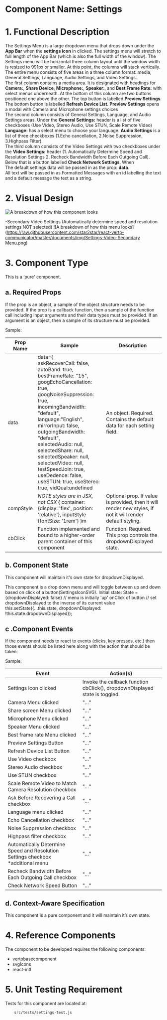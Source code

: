 # Component Name:  Settings   #
# 1. Functional Description #

The Settings Menu is a large dropdown menu that drops down under the **App Bar** when the **settings icon** in clicked.  The settings menu will stretch to full length of the App Bar (which is also the full width of the window). The Settings menu will be horizontal three column layout until the window width is resized to 991px or smaller. At this point, the columns will stack vertically.
The entire menu consists of five areas in a three column format: media, General Settings, Language, Audio Settings, and Video Settings.<br>
The first column contains a media area. It is designated with headings for **Camera:**, **Share Device**, **Microphone:**, **Speaker:**, and **Best Frame Rate:** with select menus underneath. At the bottom of this column are two buttons positioned one above the other. The top button is labelled **Preview Settings**. The bottom button is labelled **Refresh Device List**. **Preview Settings** opens a modal with Camera and Microphone settings choices <br>
The second column consists of General Settings, Language, and Audio Settings areas. Under the **General Settings:** header is a list of five checkboxes (Use Video, Stereo Audio, Use STUN, Scale Remote Video) **Language:** has a select menu to choose your language. **Audio Settings** is a list of three checkboxes (1.Echo cancellation, 2.Noise Suppression, 3.Highpass Filter).<br>
The third column consists of the Video Settings with two checkboxes under the **Video Settings:** header (1. Automatically Determine Speed and Resolution Settings 2. Recheck Bandwidth Before Each Outgoing Call). Below that is a button labelled **Check Network Settings**. When <br>
The default settings data will be passed in as the prop: **data**.<br>
All text will be passed in as Formatted Messages with an id labelling the text and a default message the text as a string.

# 2. Visual Design #  

![A breakdown of how this component looks](https://raw.githubusercontent.com/star2star/react-verto-communicator/master/documents/img/Settings-image-full.png)

-Secondary Video Settings (Automatically determine speed and resolution settings NOT selected)
![A breakdown of how this menu looks](https://raw.githubusercontent.com/star2star/react-verto-communicator/master/documents/img/Settings-Video-Secondary Menu.png)

# 3. Component Type #

This is a ‘pure' component.

## a. Required Props ##

If the prop is an object, a sample of the object structure needs to be provided.
If the prop is a callback function, then a sample of the function call including input arguments and their data types must be provided.  If an argument is an object, then a sample of its structure must be provided.

Sample:

| Prop Name | Sample | Description |
| ------------ | ------------- | ------------- |
| data | data={<br>askRecoverCall: false, <br>autoBand: true,<br> bestFrameRate: "15", <br>googEchoCancellation: true,<br> googNoiseSuppression: true,<br> incomingBandwidth: "default",<br> language:"English",<br> mirrorInput: false,<br> outgoingBandwidth: "default", <br>selectedAudio: null, selectedShare: null,<br> selectedSpeaker: null,<br> selectedVideo: null, testSpeedJoin: true, useDedence: false, useSTUN: true, useStereo: true, vidQual:undefined<br>| An object. Required. Contains the default data for each setting field.  
| compStyle |  _NOTE styles are in JSX, not CSX_ {   container: {display: 'flex', position: 'relative'},  inputStyle {fontSize: '1rem'} }m | Optional prop. If value is provided, then it will render new styles, if not it will render default styling. |
| cbClick |  Function implemented and bound to a higher-order parent container of this component | Function. Required. This prop  controls the dropdownDisplayed state. |

## b. Component State ##

This component will maintain it's own state for dropdownDisplayed.

This component is a drop down menu and will toggle between up and down based on click of a button(SettingsIconSVG).
Initial state:
State = {dropdownDisplayed: false}  // menu is initially 'up'
onClick of button
	// set dropdownDisplayed to the inverse of its current value
this.setState({...this.state, dropdownDisplayed: !this.state.dropdownDisplayed});

## c .Component Events ##

If the component needs to react to events (clicks, key presses, etc.) then those events should be listed here along with the action that should be taken:

Sample:

Event | Action(s)
------------ | -------------
Settings icon clicked | Invoke the callback function cbClick(), dropdownDisplayed state is toggled.
Camera Menu clicked | "..."
Share screen Menu clicked | "..."
Microphone Menu clicked | "..."
Speaker Menu clicked | "..."
Best frame rate Menu clicked | "..."
Preview Settings Button | "..."
Refresh Device List Button| "..."
Use Video checkbox | "..."
Stereo Audio checkbox | "..."
Use STUN checkbox | "..."
Scale Remote Video to Match Camera Resolution checkbox| "..."
Ask Before Recovering a Call checkbox| "..."
Language menu clicked| "..."
Echo Cancellation checkbox| "..."
Noise Suppression checkbox| "..."
Highpass filter checkbox| "..."
Automatically Determine Speed and Resolution Settings checkbox *additional menu| "..."
Recheck Bandwidth Before Each Outgoing Call checkbox| "..."
Check Network Speed Button| "..."


## d. Context-Aware Specification ##

This component is a pure component and it will maintain it’s own state.

# 4. Reference Components #

The component to be developed requires the following components:

- vertobasecomponent
- svgIcons
- react-intl


# 5. Unit Testing Requirement #
Tests for this component are located at:

        src/tests/settings-test.js
